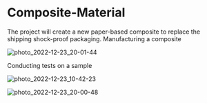 # Composite-Material
The project will create a new paper-based composite to replace the shipping shock-proof packaging. 
Manufacturing a composite

![photo_2022-12-23_20-01-44](https://user-images.githubusercontent.com/114690482/209399730-8925a241-f00b-4328-b382-362a3c134625.jpg)

Conducting tests on a sample

![photo_2022-12-23_10-42-23](https://user-images.githubusercontent.com/114690482/209399919-10a94256-7dc4-48a2-86ec-e50e5861e211.jpg)

![photo_2022-12-23_20-00-48](https://user-images.githubusercontent.com/114690482/209399932-751e40e4-5b31-4b06-bd49-9db24dd7636c.jpg)

